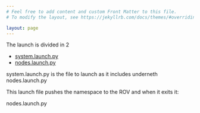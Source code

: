 ```yaml
---
# Feel free to add content and custom Front Matter to this file.
# To modify the layout, see https://jekyllrb.com/docs/themes/#overriding-theme-defaults

layout: page
---
```

The launch is divided in 2
- [system.launch.py](https://github.com/AloePacci/ASV_Loyola_US/blob/main/src/asv_loyola_us/launch/system.launch.py)
- [nodes.launch.py](https://github.com/AloePacci/ASV_Loyola_US/blob/main/src/asv_loyola_us/launch/nodes.launch.py)



system.launch.py is the file to launch as it includes underneth nodes.launch.py

This launch file pushes the namespace to the ROV and when it exits it:



nodes.launch.py

